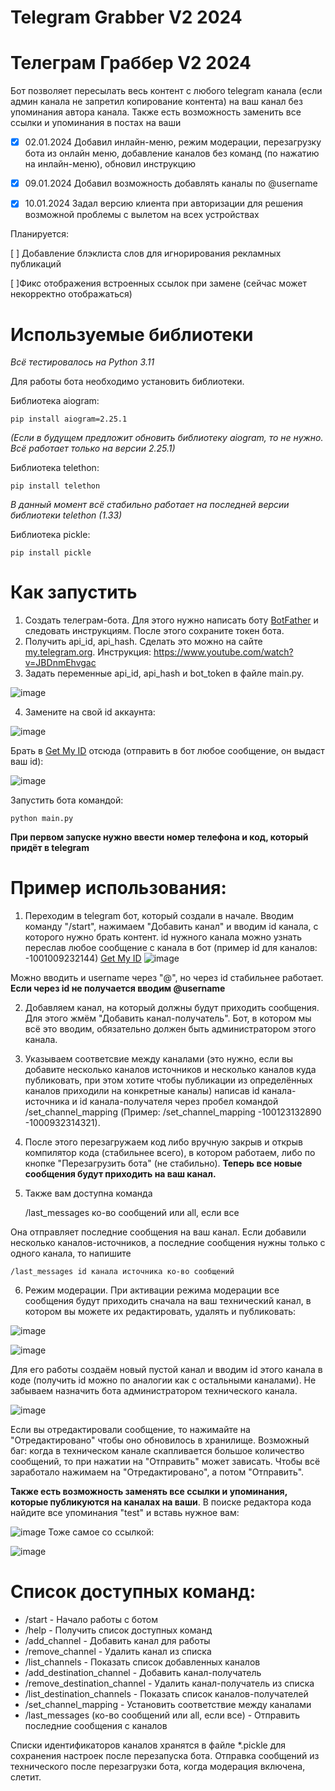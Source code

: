 # Telegram Grabber V2 2024
# Телеграм Граббер V2 2024
Бот позволяет пересылать весь контент с любого telegram канала (если админ канала не запретил копирование контента) на ваш канал без упоминания автора канала. Также есть возможность заменить все ссылки и упоминания в постах на ваши

-[x] 02.01.2024 Добавил инлайн-меню, режим модерации, перезагрузку бота из онлайн меню, добавление каналов без команд (по нажатию на инлайн-меню), обновил инструкцию

-[x] 09.01.2024 Добавил возможность добавлять каналы по @username

-[x] 10.01.2024 Задал версию клиента при авторизации для решения возможной проблемы с вылетом на всех устройствах

Планируется:

[ ] Добавление блэклиста слов для игнорирования рекламных публикаций

[ ]Фикс отображения встроенных ссылок при замене (сейчас может некорректно отображаться)


# Используемые библиотеки

_Всё тестировалось на Python 3.11_

Для работы бота необходимо установить библиотеки.

Библиотека aiogram:

    pip install aiogram=2.25.1
_(Если в будущем предложит обновить библиотеку aiogram, то не нужно. Всё работает только на версии 2.25.1)_

Библиотека telethon:   
 
    pip install telethon
_В данный момент всё стабильно работает на последней версии библиотеки telethon (1.33)_

Библиотека pickle:

    pip install pickle


# Как запустить

1. Создать телеграм-бота. Для этого нужно написать боту [BotFather](https://telegram.me/botfather) и следовать инструкциям. После этого сохраните токен бота.
2. Получить api_id, api_hash. Сделать это можно на сайте [my.telegram.org](https://my.telegram.org/auth). Инструкция: https://www.youtube.com/watch?v=JBDnmEhvgac
3. Задать переменные api_id, api_hash и bot_token в файле main.py.

![image](https://user-images.githubusercontent.com/91873172/236864151-bc15d37b-d1dc-4abf-bdf7-71c8268d4d3f.png)

4. Замените на свой id аккаунта:


![image](https://github.com/WALTERXO/telegram-grabber/assets/91873172/76fa8c23-f2c2-4890-a930-6141b4fbde77)

Брать в [Get My ID](https://t.me/getmyid_bot) отсюда (отправить в бот любое сообщение, он выдаст ваш id):

![image](https://github.com/WALTERXO/telegram-grabber/assets/91873172/10a83730-3708-47d7-a134-f700ef037c4d)

Запустить бота командой:

    python main.py

**При первом запуске нужно ввести номер телефона и код, который придёт в telegram**

# Пример использования:
1. Переходим в telegram бот, который создали в начале. Вводим команду "/start", нажимаем "Добавить канал" и вводим id канала, с которого нужно брать контент. 
id нужного канала можно узнать переслав любое сообщение с канала в бот (пример id для каналов: -1001009232144) [Get My ID](https://t.me/getmyid_bot)
![image](https://user-images.githubusercontent.com/91873172/236866756-06b5a78f-0b58-45f2-a238-ce6e40550b8a.png)

Можно вводить и username через "@", но через id стабильнее работает. **Если через id не получается вводим @username**

2. Добавляем канал, на который должны будут приходить сообщения. Для этого жмём "Добавить канал-получатель". Бот, в котором мы всё это вводим, обязательно должен быть администратором этого канала.
3. Указываем соответсвие между каналами (это нужно, если вы добавите несколько каналов источников и несколько каналов куда публиковать, при этом хотите чтобы публикации из определённых каналов приходили на конкретные каналы) написав id канала-источника и id канала-получателя через пробел командой /set_channel_mapping (Пример: /set_channel_mapping -100123132890 -1000932314321).
4. После этого перезагружаем код либо вручную закрыв и открыв компилятор кода (стабильнее всего), в котором работаем, либо по кнопке "Перезагрузить бота" (не стабильно). **Теперь все новые сообщения будут приходить на ваш канал.**
5. Также вам доступна команда

    /last_messages ко-во сообщений или all, если все
    
Она отправляет последние сообщения на ваш канал. Если добавили несколько каналов-источников, а последние сообщения нужны только с одного канала, то напишите

    /last_messages id канала источника ко-во сообщений

6. Режим модерации. При активации режима модерации все сообщения будут приходить сначала на ваш технический канал, в котором вы можете их редактировать, удалять и публиковать:

![image](https://github.com/WALTERXO/telegram-grabber/assets/91873172/cbdf1fb7-e5b0-4870-b01a-59a514785abd)


![image](https://github.com/WALTERXO/telegram-grabber/assets/91873172/da314d89-fc1f-4d48-885b-d801ed31df1c)

Для его работы создаём новый пустой канал и вводим id этого канала в коде (получить id можно по аналогии как с остальными каналами). Не забываем назначить бота администратором технического канала.

![image](https://github.com/WALTERXO/telegram-grabber/assets/91873172/a9ad67b1-2cc2-4967-9519-59a6e458588e)

Если вы отредактировали сообщение, то нажимайте на "Отредактировано" чтобы оно обновилось в хранилище. Возможный баг: когда в техническом канале скапливается большое количество сообщений, то при нажатии на "Отправить" может зависать. Чтобы всё заработало нажимаем на "Отредактировано", а потом "Отправить".

**Также есть возможность заменять все ссылки и упоминания, которые публикуются на каналах на ваши**. В поиске редактора кода найдите все упоминания "test" и вставь нужное вам:

![image](https://user-images.githubusercontent.com/91873172/236871594-5904f387-637a-4df4-894e-b54c3a6ab9a6.png)
Тоже самое со ссылкой:

![image](https://user-images.githubusercontent.com/91873172/236871955-47e04ae3-5db4-4f55-b2f6-f95f28b1c6e0.png)




# Список доступных команд:
* /start - Начало работы с ботом
* /help - Получить список доступных команд
* /add_channel - Добавить канал для работы
* /remove_channel - Удалить канал из списка
* /list_channels - Показать список добавленных каналов
* /add_destination_channel - Добавить канал-получатель
* /remove_destination_channel - Удалить канал-получатель из списка
* /list_destination_channels - Показать список каналов-получателей
* /set_channel_mapping - Установить соответствие между каналами
* /last_messages (ко-во сообщений или all, если все) - Отправить последние сообщения с каналов


Списки идентификаторов каналов хранятся в файле *.pickle для сохранения настроек после перезапуска бота. Отправка сообщений из технического после перезагрузки бота, когда модерация включена, слетит.



